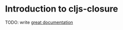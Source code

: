 # Introduction to cljs-closure

TODO: write [great documentation](http://jacobian.org/writing/what-to-write/)
